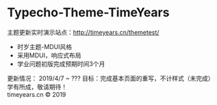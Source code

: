 # Typecho-Theme-TimeYears 
主题更新实时演示站点：http://timeyears.cn/themetest/

- 时岁主题-MDUI风格  
- 采用MDUI，响应式布局  
- 学业问题初版完成预期时间3个月  

更新情况：
2019/4/7 ~ ???
目标：完成基本页面的重写，不计样式（未完成）  
学有所成，敬请期待！  
timeyears.cn &copy; 2019

